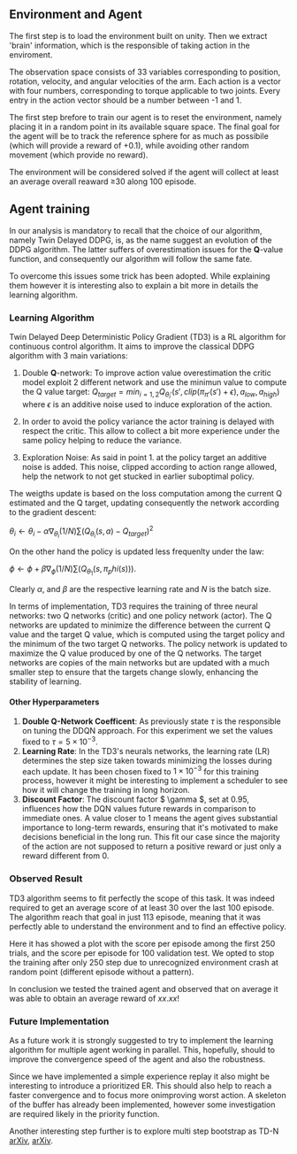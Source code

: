 ## Environment and Agent

The first step is to load the environment built on unity. Then we extract 'brain' information, which is the responsible of taking action in the enviroment.

The observation space consists of 33 variables corresponding to position, rotation, velocity, and angular velocities of the arm. Each action is a vector with four numbers, corresponding to torque applicable to two joints. Every entry in the action vector should be a number between -1 and 1.

The first step brefore to train our agent is to reset the environment, namely placing it in a random point in its available square space. The final goal for the agent will be to track the reference sphere for as much as possibile (which will provide a reward of +0.1), while avoiding other random movement (which provide no reward).

The environment will be considered solved if the agent will collect at least an average overall reaward &ge;30 along 100 episode.

## Agent training
In our analysis is mandatory to recall that the choice of our algorithm, namely Twin Delayed DDPG, is, as the name suggest an evolution of the DDPG algorithm. The latter suffers of overestimation issues for the **Q**-value function, and consequently our algorithm will follow the same fate.

To overcome this issues some trick has been adopted.
While explaining them however it is interesting also to explain a bit more in details the learning algorithm.

### Learning Algorithm
Twin Delayed Deep Deterministic Policy Gradient (TD3) is a RL algorithm for continuous control algorithm. It aims to improve the classical DDPG algorithm with 3 main variations:

1. Double **Q**-network: To improve action value overestimation the critic model exploit 2 different network and use the minimun value to compute the Q value target: $Q_{target} = min_{i=1,2}Q_{\theta_i'}(s', clip(\pi_{\pi'}(s')+\epsilon), a_{low}, a_{high})$ where $\epsilon$ is an additive noise used to induce exploration of the action.

2. In order to avoid the policy variance the actor training is delayed with respect the critic. This allow to collect a bit more experience under the same policy helping to reduce the variance.

3. Exploration Noise: As said in point $1.$ at the policy target an additive noise is added. This noise, clipped according to action range allowed, help the network to not get stucked in earlier suboptimal policy.

The weigths update is based on the loss computation among the current Q estimated and the Q target, updating consequently the network according to the gradient descent:

$\theta_i \leftarrow \theta_i - \alpha \nabla_{\theta_i}(1/N)\sum(Q_{\theta_i}(s, a)-Q_{target})^2$ 

On the other hand the policy is updated less frequenlty under the law:

$\phi \leftarrow \phi + \beta \nabla_{\phi}(1/N)\sum(Q_{\theta_1}(s, \pi_phi(s)))$.

Clearly $\alpha$, and $\beta$ are the respective learning rate and $N$ is the batch size.

In terms of implementation, TD3 requires the training of three neural networks: two Q networks (critic) and one policy network (actor). The Q networks are updated to minimize the difference between the current Q value and the target Q value, which is computed using the target policy and the minimum of the two target Q networks. The policy network is updated to maximize the Q value produced by one of the Q networks. The target networks are copies of the main networks but are updated with a much smaller step to ensure that the targets change slowly, enhancing the stability of learning.

#### Other Hyperparameters

1. **Double Q-Network Coefficent**: As previously state $\tau$ is the responsible on tuning the DDQN approach. For this experiment we set the values fixed to $\tau=5 \times 10^{-3}$.
2. **Learning Rate**: In the TD3's neurals networks, the learning rate (LR) determines the step size taken towards minimizing the losses during each update. It has been chosen fixed to $1 \times 10^{-3}$ for this training process, however it might be interesting to implement a scheduler to see how it will change the training in long horizon.
3. **Discount Factor**: The discount factor $ \gamma $, set at 0.95, influences how the DQN values future rewards in comparison to immediate ones. A value closer to 1 means the agent gives substantial importance to long-term rewards, ensuring that it's motivated to make decisions beneficial in the long run. This fit our case since the majority of the action are not supposed to return a positive reward or just only a reward different from 0.

### Observed Result

TD3 algorithm seems to fit perfectly the scope of this task. It was indeed required to get an average score of at least 30 over the last 100 episode. The algorithm reach that goal in just 113 episode, meaning that it was perfectly able to understand the environment and to find an effective policy.

Here it has showed a plot with the score per episode among the first 250 trials, and the score per episode for 100 validation test. We opted to stop the training after only 250 step due to unrecognized environment crash at random point (different episode without a pattern).

In conclusion we tested the trained agent and observed that on average it was able to obtain an average reward of $xx.xx$!

### Future Implementation

As a future work it is strongly suggested to try to implement the learning algorithm for multiple agent working in parallel. This, hopefully, should to improve the convergence speed of the agent and also the robustness.

Since we have implemented a simple experience replay it also might be interesting to introduce a prioritized ER. This should also help to reach a faster convergence and to focus more onimproving worst action. A skeleton of the buffer has already been implemented, however some investigation are required likely in the priority function.

Another interesting step further is to explore multi step bootstrap as TD-N [arXiv](https://arxiv.org/abs/1611.02247), [arXiv](https://arxiv.org/abs/1602.01783).